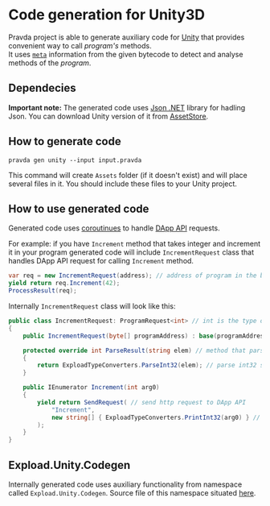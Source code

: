 # Code generation for Unity3D

Pravda project is able to generate auxiliary code for [Unity](https://unity3d.com/) that provides convenient way to call _program's_ methods.  
It uses [`meta`](ref/vm/meta.md) information from the given bytecode to detect and analyse methods of the _program_. 

## Dependecies
**Important note:**
The generated code uses [Json .NET](https://www.newtonsoft.com/json) library for hadling Json.
You can download Unity version of it from [AssetStore](https://assetstore.unity.com/packages/tools/input-management/json-net-for-unity-11347).

## How to generate code

```
pravda gen unity --input input.pravda
```

This command will create `Assets` folder (if it doesn't exist) and will place several files in it.
You should include these files to your Unity project.

## How to use generated code

Generated code uses [coroutinues](https://docs.unity3d.com/ScriptReference/Coroutine.html) to handle [DApp API](dapp-api.md) requests.

For example: if you have `Increment` method that takes integer and increment it in your program generated code will include `IncrementRequest` class
that handles DApp API request for calling `Increment` method.
```c#
var req = new IncrementRequest(address); // address of program in the blockchain as byte array
yield return req.Increment(42);
ProcessResult(req);
```

Internally `IncrementRequest` class will look like this:
```c#
public class IncrementRequest: ProgramRequest<int> // int is the type of result
{
    public IncrementRequest(byte[] programAddress) : base(programAddress) { } // address of deployed program in the blockchain

    protected override int ParseResult(string elem) // method that parses Pravda specific format to result value
    {
        return ExploadTypeConverters.ParseInt32(elem); // parse int32 see (data specification)[ref/vm/data.md]
    }

    public IEnumerator Increment(int arg0)
    {
        yield return SendRequest( // send http request to DApp API
            "Increment",
            new string[] { ExploadTypeConverters.PrintInt32(arg0) } // print int32 see (data specification)[ref/vm/data.md]
        );
    }
}
```

## Expload.Unity.Codegen

Internally generated code uses auxiliary functionality from namespace called `Expload.Unity.Codegen`.
Source file of this namespace situated [here](../codegen/src/main/resources/ExploadUnityCodegen.cs).

